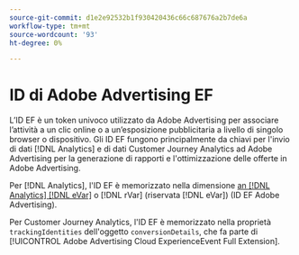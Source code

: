 ```yaml
---
source-git-commit: d1e2e92532b1f930420436c66c687676a2b7de6a
workflow-type: tm+mt
source-wordcount: '93'
ht-degree: 0%

---
```

# ID di Adobe Advertising EF

L’ID EF è un token univoco utilizzato da Adobe Advertising per associare l’attività a un clic online o a un’esposizione pubblicitaria a livello di singolo browser o dispositivo. Gli ID EF fungono principalmente da chiavi per l&#39;invio di dati [!DNL Analytics] e di dati Customer Journey Analytics ad Adobe Advertising per la generazione di rapporti e l&#39;ottimizzazione delle offerte in Adobe Advertising.

Per [!DNL Analytics], l&#39;ID EF è memorizzato nella dimensione [an [!DNL Analytics] [!DNL eVar]](https://experienceleague.adobe.com/docs/analytics/components/dimensions/evar.html?lang=it) o [!DNL rVar] (riservata [!DNL eVar]) (ID EF Adobe Advertising).

Per Customer Journey Analytics, l&#39;ID EF è memorizzato nella proprietà `trackingIdentities` dell&#39;oggetto `conversionDetails`, che fa parte di [!UICONTROL Adobe Advertising Cloud ExperienceEvent Full Extension].
